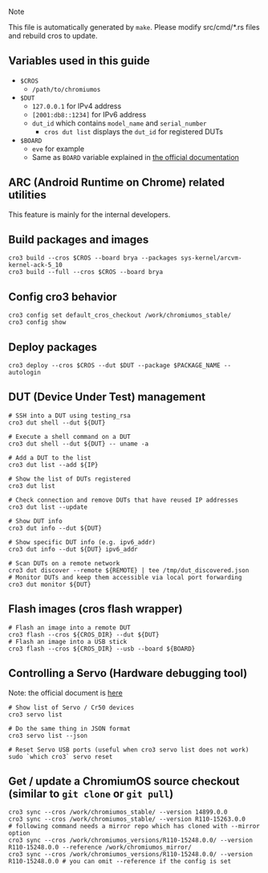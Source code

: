 > [!NOTE]
> This file is automatically generated by `make`.
> Please modify src/cmd/*.rs files and rebuild cros to update.

## Variables used in this guide

- `$CROS`
  - `/path/to/chromiumos`
- `$DUT`
  - `127.0.0.1` for IPv4 address
  - `[2001:db8::1234]` for IPv6 address
  - `dut_id` which contains `model_name` and `serial_number`
    - `cros dut list` displays the `dut_id` for registered DUTs
- `$BOARD`
  - `eve` for example
  - Same as `BOARD` variable explained in [the official documentation](https://chromium.googlesource.com/chromiumos/docs/+/HEAD/developer_guide.md#Select-a-board)
## ARC (Android Runtime on Chrome) related utilities
This feature is mainly for the internal developers.
## Build packages and images
```
cro3 build --cros $CROS --board brya --packages sys-kernel/arcvm-kernel-ack-5_10
cro3 build --full --cros $CROS --board brya
```
## Config cro3 behavior
```
cro3 config set default_cros_checkout /work/chromiumos_stable/
cro3 config show
```
## Deploy packages
```
cro3 deploy --cros $CROS --dut $DUT --package $PACKAGE_NAME --autologin
```
## DUT (Device Under Test) management
```
# SSH into a DUT using testing_rsa
cro3 dut shell --dut ${DUT}

# Execute a shell command on a DUT
cro3 dut shell --dut ${DUT} -- uname -a

# Add a DUT to the list
cro3 dut list --add ${IP}

# Show the list of DUTs registered
cro3 dut list

# Check connection and remove DUTs that have reused IP addresses
cro3 dut list --update

# Show DUT info
cro3 dut info --dut ${DUT}

# Show specific DUT info (e.g. ipv6_addr)
cro3 dut info --dut ${DUT} ipv6_addr

# Scan DUTs on a remote network
cro3 dut discover --remote ${REMOTE} | tee /tmp/dut_discovered.json
# Monitor DUTs and keep them accessible via local port forwarding
cro3 dut monitor ${DUT}
```
## Flash images (cros flash wrapper)
```
# Flash an image into a remote DUT
cro3 flash --cros ${CROS_DIR} --dut ${DUT}
# Flash an image into a USB stick
cro3 flash --cros ${CROS_DIR} --usb --board ${BOARD}
```
## Controlling a Servo (Hardware debugging tool)
Note: the official document is [here](https://chromium.googlesource.com/chromiumos/third_party/hdctools/+/HEAD/docs/servo.md)
```
# Show list of Servo / Cr50 devices
cro3 servo list

# Do the same thing in JSON format
cro3 servo list --json

# Reset Servo USB ports (useful when cro3 servo list does not work)
sudo `which cro3` servo reset
```
## Get / update a ChromiumOS source checkout (similar to `git clone` or `git pull`)
```
cro3 sync --cros /work/chromiumos_stable/ --version 14899.0.0
cro3 sync --cros /work/chromiumos_stable/ --version R110-15263.0.0
# following command needs a mirror repo which has cloned with --mirror option
cro3 sync --cros /work/chromiumos_versions/R110-15248.0.0/ --version R110-15248.0.0 --reference /work/chromiumos_mirror/
cro3 sync --cros /work/chromiumos_versions/R110-15248.0.0/ --version R110-15248.0.0 # you can omit --reference if the config is set
```
